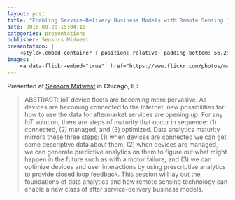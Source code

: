 ```yaml
---
layout: post
title: "Enabling Service-Delivery Business Models with Remote Sensing Technology"
date: 2016-09-28 15:04:16
categories: presentations
publisher: Sensors Midwest
presentation: |
    <style>.embed-container { position: relative; padding-bottom: 56.25%; height: 0; overflow: hidden; max-width: 100%; } .embed-container iframe, .embed-container object, .embed-container embed { position: absolute; top: 0; left: 0; width: 100%; height: 100%; }</style><div class='embed-container'><iframe src='//www.slideshare.net/slideshow/embed_code/key/tT4Id0yq4bpKUF' width='595' height='485' frameborder='0' marginwidth='0' marginheight='0' scrolling='no' style='border:1px solid #CCC; border-width:1px; margin-bottom:5px; max-width: 100%;' allowfullscreen> </iframe> <div style='margin-bottom:5px'> <strong> <a href='//www.slideshare.net/MarkBenson5/enabling-servicedelivery-business-models-with-remote-sensing-technology-70414832' title='Enabling Service-Delivery Business Models with Remote Sensing Technology' target='_blank'>Enabling Service-Delivery Business Models with Remote Sensing Technology</a> </strong> from <strong><a target='_blank' href='//www.slideshare.net/MarkBenson5'>Mark Benson</a></strong> </div></div>
images: |
    <a data-flickr-embed="true"  href="https://www.flickr.com/photos/markbenson/albums/72157676519136892" title="2016 Sensors Expo Midwest in Chicago"><img src="https://c6.staticflickr.com/1/578/31916340085_e3a5428441_z.jpg" width="480" height="640" alt="2016 Sensors Expo Midwest in Chicago"></a><script async src="//embedr.flickr.com/assets/client-code.js" charset="utf-8"></script>
---
```


Presented at [Sensors Midwest](http://sensorsmidwest.com/program/) in Chicago, IL:

> ABSTRACT: IoT device fleets are becoming more pervasive. As devices are becoming connected to the Internet, new possibilities for how to use the data for aftermarket services are opening up. For any IoT solution, there are steps of maturity that occur in sequence: (1) connected, (2) managed, and (3) optimized. Data analytics maturity mirrors these three steps: (1) when devices are connected we can get some descriptive data about them; (2) when devices are managed, we can generate predictive analytics on them to figure out what might happen in the future such as with a motor failure; and (3) we can optimize devices and user interactions by using prescriptive analytics to provide closed loop feedback. This session will lay out the foundations of data analytics and how remote sensing technology can enable a new class of after service-delivery business models.

